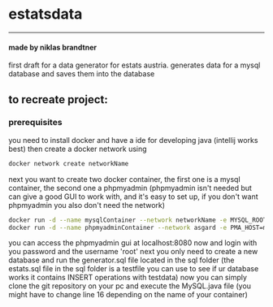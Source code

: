 # estatsdata
---
#### made by niklas brandtner
first draft for a data generator for estats austria.
generates data for a mysql database and saves them into the database

## to recreate project:
### prerequisites
you need to install docker and have a ide for developing java (intellij works best)
then create a docker network using 
```bash
docker network create networkName
```
next you want to create two docker container,
the first one is a mysql container, the second one a phpmyadmin (phpmyadmin isn't needed but can give a good GUI to work with, and it's easy to set up, if you don't want phpmyadmin you also don't need the network)
```bash
docker run -d --name mysqlContainer --network networkName -e MYSQL_ROOT_PASSWORD="yourPassword" -v C:/path/where/you/want/the/container:/var/lib/mysql -p 3306:3306 mysql
docker run -d --name phpmyadminContainer --network asgard -e PMA_HOST=mysqlContainer -p 8080:80 phpmyadmin
```
you can access the phpmyadmin gui at localhost:8080 now and login with you password and the username 'root'
next you only need to create a new database and run the generator.sql file located in the sql folder (the estats.sql file in the sql folder is a testfile you can use to see if ur database works it contains INSERT operations with testdata)
now you can simply clone the git repository on your pc and execute the MySQL.java file (you might have to change line 16 depending on the name of your container)
